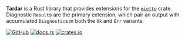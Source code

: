**Tardar** is a Rust library that provides extensions for the [`miette`] crate.
Diagnostic `Result`s are the primary extension, which pair an output with
accumulated `Diagnostic`s in both the `Ok` and `Err` variants.

[![GitHub](https://img.shields.io/badge/GitHub-olson--sean--k/tardar-8da0cb?logo=github&style=for-the-badge)](https://github.com/olson-sean-k/tardar)
[![docs.rs](https://img.shields.io/badge/docs.rs-tardar-66c2a5?logo=rust&style=for-the-badge)](https://docs.rs/tardar)
[![crates.io](https://img.shields.io/crates/v/tardar.svg?logo=rust&style=for-the-badge)](https://crates.io/crates/tardar)

[`miette`]: https://crates.io/crates/miette
